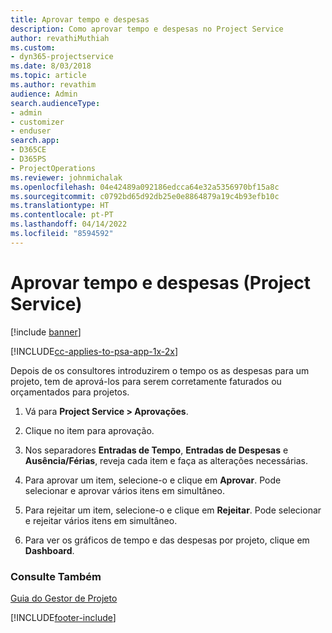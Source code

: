 ```yaml
---
title: Aprovar tempo e despesas
description: Como aprovar tempo e despesas no Project Service
author: revathiMuthiah
ms.custom:
- dyn365-projectservice
ms.date: 8/03/2018
ms.topic: article
ms.author: revathim
audience: Admin
search.audienceType:
- admin
- customizer
- enduser
search.app:
- D365CE
- D365PS
- ProjectOperations
ms.reviewer: johnmichalak
ms.openlocfilehash: 04e42489a092186edcca64e32a5356970bf15a8c
ms.sourcegitcommit: c0792bd65d92db25e0e8864879a19c4b93efb10c
ms.translationtype: HT
ms.contentlocale: pt-PT
ms.lasthandoff: 04/14/2022
ms.locfileid: "8594592"
---
```

# <a name="approve-time-and-expenses-project-service"></a>Aprovar tempo e despesas (Project Service)

[!include [banner](../includes/psa-now-project-operations.md)]

[!INCLUDE[cc-applies-to-psa-app-1x-2x](../includes/cc-applies-to-psa-app-1x-2x.md)]

Depois de os consultores introduzirem o tempo os as despesas para um projeto, tem de aprová-los para serem corretamente faturados ou orçamentados para projetos.  
  
1.  Vá para **Project Service > Aprovações**.  
  
2.  Clique no item para aprovação.  
  
3.  Nos separadores **Entradas de Tempo**, **Entradas de Despesas** e **Ausência/Férias**, reveja cada item e faça as alterações necessárias.  
  
4.  Para aprovar um item, selecione-o e clique em **Aprovar**. Pode selecionar e aprovar vários itens em simultâneo.  
  
5.  Para rejeitar um item, selecione-o e clique em **Rejeitar**. Pode selecionar e rejeitar vários itens em simultâneo.  
  
6.  Para ver os gráficos de tempo e das despesas por projeto, clique em **Dashboard**.  
  
### <a name="see-also"></a>Consulte Também  
 [Guia do Gestor de Projeto](../psa/project-manager-guide.md)


[!INCLUDE[footer-include](../includes/footer-banner.md)]
